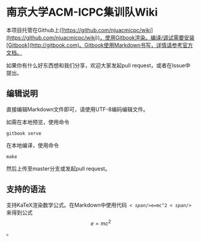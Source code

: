 # 南京大学ACM-ICPC集训队Wiki

本项目托管在Github上([https://github.com/njuacmicpc/wiki](https://github.com/njuacmicpc/wiki))，使用Gitbook渲染。编译/调试需要安装[Gitbook](http://gitbook.com)。Gitbook使用Markdown书写，详情请参考官方文档。

如果你有什么好东西想和我们分享，欢迎大家发起pull request，或者在Issue中提出。

## 编辑说明

直接编辑Markdown文件即可，请使用UTF-8编码编辑文件。

如需在本地预览，使用命令

    gitbook serve

在本地编译，使用命令

    make

然后上传至master分支或发起pull request。

## 支持的语法

支持KaTeX渲染数学公式。在Markdown中使用代码<code>$<span/>$e=mc^2$<span/>$</code>来得到公式$$e=mc^2$$。
